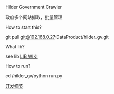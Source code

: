 Hilder Government Crawler

政府多个网站抓取，批量管理

How to start this?

git pull git@192.168.0.27:DataProduct/hilder_gv.git

What lib?

see lib <a href='http://192.168.0.27/DataProduct/lib/wikis/How-to-start-submodule%3F'>LIB WIKI</a> 

How to run?

cd /hilder_gv/python run.py

<a href='http://192.168.0.27/DataProduct/hilder_gv/wikis/%E9%A1%B9%E7%9B%AE%E5%86%85%E6%8A%80%E6%9C%AF%E7%BB%86%E8%8A%82'>开发细节</a>
